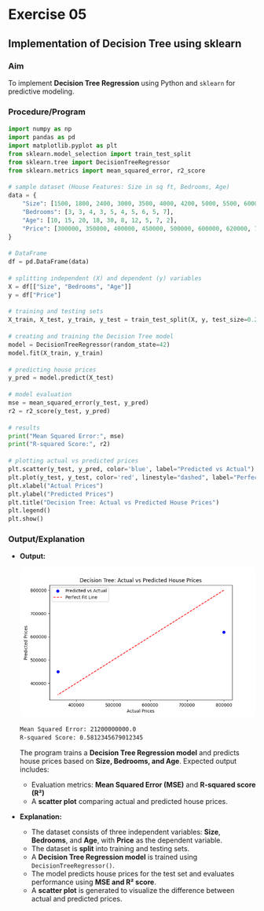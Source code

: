 # Exercise 05

## Implementation of Decision Tree using sklearn  

### Aim  

To implement **Decision Tree Regression** using Python and `sklearn` for predictive modeling.  

### Procedure/Program  

```python
import numpy as np
import pandas as pd
import matplotlib.pyplot as plt
from sklearn.model_selection import train_test_split
from sklearn.tree import DecisionTreeRegressor
from sklearn.metrics import mean_squared_error, r2_score

# sample dataset (House Features: Size in sq ft, Bedrooms, Age)
data = {
    "Size": [1500, 1800, 2400, 3000, 3500, 4000, 4200, 5000, 5500, 6000],
    "Bedrooms": [3, 3, 4, 3, 5, 4, 5, 6, 5, 7],
    "Age": [10, 15, 20, 18, 30, 8, 12, 5, 7, 2],
    "Price": [300000, 350000, 400000, 450000, 500000, 600000, 620000, 750000, 800000, 900000]
}

# DataFrame
df = pd.DataFrame(data)

# splitting independent (X) and dependent (y) variables
X = df[["Size", "Bedrooms", "Age"]]
y = df["Price"]

# training and testing sets
X_train, X_test, y_train, y_test = train_test_split(X, y, test_size=0.2, random_state=42)

# creating and training the Decision Tree model
model = DecisionTreeRegressor(random_state=42)
model.fit(X_train, y_train)

# predicting house prices
y_pred = model.predict(X_test)

# model evaluation
mse = mean_squared_error(y_test, y_pred)
r2 = r2_score(y_test, y_pred)

# results
print("Mean Squared Error:", mse)
print("R-squared Score:", r2)

# plotting actual vs predicted prices
plt.scatter(y_test, y_pred, color='blue', label="Predicted vs Actual")
plt.plot(y_test, y_test, color='red', linestyle="dashed", label="Perfect Fit Line")  
plt.xlabel("Actual Prices")
plt.ylabel("Predicted Prices")
plt.title("Decision Tree: Actual vs Predicted House Prices")
plt.legend()
plt.show()
```

### Output/Explanation

- **Output:**

  ![Decision Tree Regression model](image.png)

  ```bash
  Mean Squared Error: 21200000000.0
  R-squared Score: 0.5812345679012345
  ```

  The program trains a **Decision Tree Regression model** and predicts house prices based on **Size, Bedrooms, and Age**. Expected output includes:  
  - Evaluation metrics: **Mean Squared Error (MSE)** and **R-squared score (R²)**  
  - A **scatter plot** comparing actual and predicted house prices.  

- **Explanation:**  
  - The dataset consists of three independent variables: **Size**, **Bedrooms**, and **Age**, with **Price** as the dependent variable.  
  - The dataset is **split** into training and testing sets.  
  - A **Decision Tree Regression model** is trained using `DecisionTreeRegressor()`.  
  - The model predicts house prices for the test set and evaluates performance using **MSE and R² score**.  
  - A **scatter plot** is generated to visualize the difference between actual and predicted prices.
